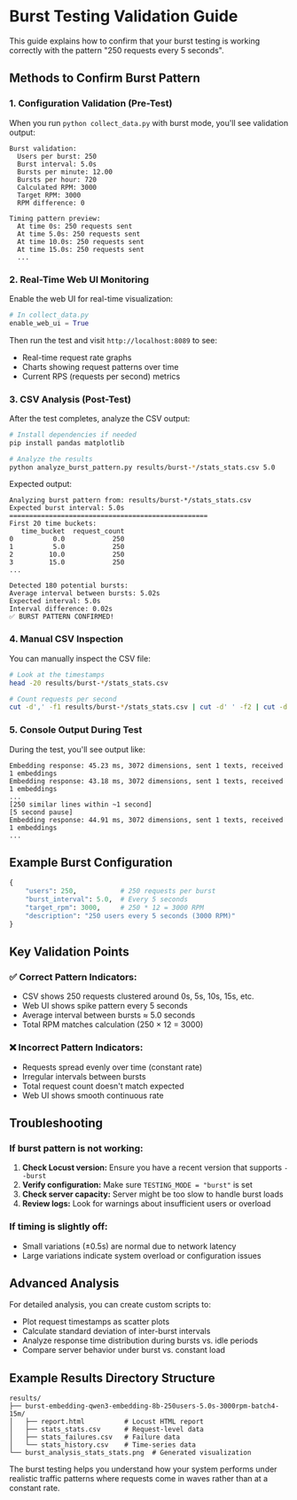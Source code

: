 # Burst Testing Validation Guide

This guide explains how to confirm that your burst testing is working correctly with the pattern "250 requests every 5 seconds".

## Methods to Confirm Burst Pattern

### 1. **Configuration Validation (Pre-Test)**

When you run `python collect_data.py` with burst mode, you'll see validation output:

```
Burst validation:
  Users per burst: 250
  Burst interval: 5.0s
  Bursts per minute: 12.00
  Bursts per hour: 720
  Calculated RPM: 3000
  Target RPM: 3000
  RPM difference: 0

Timing pattern preview:
  At time 0s: 250 requests sent
  At time 5.0s: 250 requests sent
  At time 10.0s: 250 requests sent
  At time 15.0s: 250 requests sent
  ...
```

### 2. **Real-Time Web UI Monitoring**

Enable the web UI for real-time visualization:

```python
# In collect_data.py
enable_web_ui = True
```

Then run the test and visit `http://localhost:8089` to see:
- Real-time request rate graphs
- Charts showing request patterns over time
- Current RPS (requests per second) metrics

### 3. **CSV Analysis (Post-Test)**

After the test completes, analyze the CSV output:

```bash
# Install dependencies if needed
pip install pandas matplotlib

# Analyze the results
python analyze_burst_pattern.py results/burst-*/stats_stats.csv 5.0
```

Expected output:
```
Analyzing burst pattern from: results/burst-*/stats_stats.csv
Expected burst interval: 5.0s
==================================================
First 20 time buckets:
   time_bucket  request_count
0          0.0            250
1          5.0            250
2         10.0            250
3         15.0            250
...

Detected 180 potential bursts:
Average interval between bursts: 5.02s
Expected interval: 5.0s
Interval difference: 0.02s
✅ BURST PATTERN CONFIRMED!
```

### 4. **Manual CSV Inspection**

You can manually inspect the CSV file:

```bash
# Look at the timestamps
head -20 results/burst-*/stats_stats.csv

# Count requests per second
cut -d',' -f1 results/burst-*/stats_stats.csv | cut -d' ' -f2 | cut -d':' -f3 | sort | uniq -c
```

### 5. **Console Output During Test**

During the test, you'll see output like:
```
Embedding response: 45.23 ms, 3072 dimensions, sent 1 texts, received 1 embeddings
Embedding response: 43.18 ms, 3072 dimensions, sent 1 texts, received 1 embeddings
...
[250 similar lines within ~1 second]
[5 second pause]
Embedding response: 44.91 ms, 3072 dimensions, sent 1 texts, received 1 embeddings
...
```

## Example Burst Configuration

```python
{
    "users": 250,           # 250 requests per burst
    "burst_interval": 5.0,  # Every 5 seconds
    "target_rpm": 3000,     # 250 * 12 = 3000 RPM
    "description": "250 users every 5 seconds (3000 RPM)"
}
```

## Key Validation Points

### ✅ **Correct Pattern Indicators:**
- CSV shows 250 requests clustered around 0s, 5s, 10s, 15s, etc.
- Web UI shows spike pattern every 5 seconds
- Average interval between bursts ≈ 5.0 seconds
- Total RPM matches calculation (250 × 12 = 3000)

### ❌ **Incorrect Pattern Indicators:**
- Requests spread evenly over time (constant rate)
- Irregular intervals between bursts
- Total request count doesn't match expected
- Web UI shows smooth continuous rate

## Troubleshooting

### **If burst pattern is not working:**

1. **Check Locust version:** Ensure you have a recent version that supports `--burst`
2. **Verify configuration:** Make sure `TESTING_MODE = "burst"` is set
3. **Check server capacity:** Server might be too slow to handle burst loads
4. **Review logs:** Look for warnings about insufficient users or overload

### **If timing is slightly off:**
- Small variations (±0.5s) are normal due to network latency
- Large variations indicate system overload or configuration issues

## Advanced Analysis

For detailed analysis, you can create custom scripts to:
- Plot request timestamps as scatter plots
- Calculate standard deviation of inter-burst intervals
- Analyze response time distribution during bursts vs. idle periods
- Compare server behavior under burst vs. constant load

## Example Results Directory Structure

```
results/
├── burst-embedding-qwen3-embedding-8b-250users-5.0s-3000rpm-batch4-15m/
│   ├── report.html          # Locust HTML report
│   ├── stats_stats.csv      # Request-level data
│   ├── stats_failures.csv   # Failure data
│   └── stats_history.csv    # Time-series data
└── burst_analysis_stats_stats.png  # Generated visualization
```

The burst testing helps you understand how your system performs under realistic traffic patterns where requests come in waves rather than at a constant rate. 